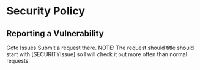 # Security Policy

## Reporting a Vulnerability

Goto Issues
Submit a request there.
NOTE: The request should title should start with [SECURITYIssue] so I will check it out more often than normal requests
